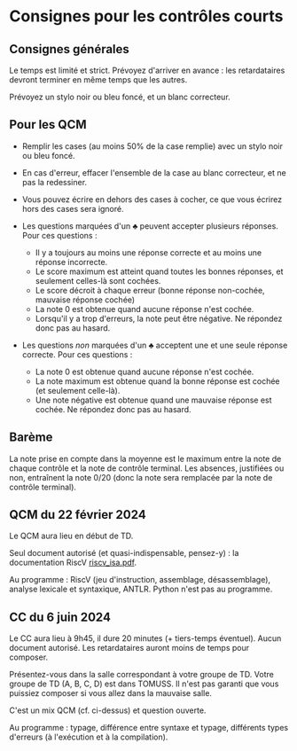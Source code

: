 <!-- LTeX: language=fr -->
# Consignes pour les contrôles courts

## Consignes générales

Le temps est limité et strict. Prévoyez d'arriver en avance : les retardataires devront terminer en même temps que les autres.

Prévoyez un stylo noir ou bleu foncé, et un blanc correcteur.

## Pour les QCM

- Remplir les cases (au moins 50% de la case remplie) avec un stylo noir ou bleu foncé.
- En cas d'erreur, effacer l'ensemble de la case au blanc correcteur, et ne pas la redessiner.
- Vous pouvez écrire en dehors des cases à cocher, ce que vous écrirez hors des cases sera ignoré.
- Les questions marquées d'un ♣ peuvent accepter plusieurs réponses. Pour ces questions :
    - Il y a toujours au moins une réponse correcte et au moins une réponse incorrecte.
    - Le score maximum est atteint quand toutes les bonnes réponses, et seulement celles-là sont cochées.
    - Le score décroit à chaque erreur (bonne réponse non-cochée, mauvaise réponse cochée)
    - La note 0 est obtenue quand aucune réponse n'est cochée.
    - Lorsqu'il y a trop d'erreurs, la note peut être négative. Ne répondez donc pas au hasard.

- Les questions *non* marquées d'un ♣ acceptent une et une seule réponse correcte. Pour ces questions :
    - La note 0 est obtenue quand aucune réponse n'est cochée.
    - La note maximum est obtenue quand la bonne réponse est cochée (et seulement celle-là).
    - Une note négative est obtenue quand une mauvaise réponse est cochée. Ne répondez donc pas au hasard.

## Barème

La note prise en compte dans la moyenne est le maximum entre la note de chaque contrôle et la note de contrôle terminal. Les absences, justifiées ou non, entraînent la note 0/20 (donc la note sera remplacée par la note de contrôle terminal).

## QCM du 22 février 2024

Le QCM aura lieu en début de TD.

Seul document autorisé (et quasi-indispensable, pensez-y) : la documentation
RiscV
[riscv_isa.pdf](https://compil-lyon.gitlabpages.inria.fr/mif08-files-2024/riscv_isa.pdf).

Au programme : RiscV (jeu d'instruction, assemblage, désassemblage), analyse
lexicale et syntaxique, ANTLR. Python n'est pas au programme.

## CC du 6 juin 2024

Le CC aura lieu à 9h45, il dure 20 minutes (+ tiers-temps éventuel). Aucun
document autorisé. Les retardataires auront moins de temps pour composer.

Présentez-vous dans la salle correspondant à votre groupe de TD. Votre groupe de
TD (A, B, C, D) est dans TOMUSS. Il n'est pas garanti que vous puissiez composer
si vous allez dans la mauvaise salle.

C'est un mix QCM (cf. ci-dessus) et question ouverte.

Au programme : typage, différence entre syntaxe et typage, différents types
d'erreurs (à l'exécution et à la compilation).
